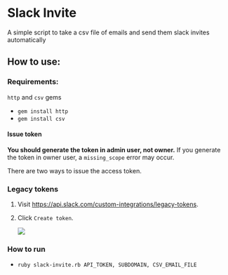 # Slack Invite

A simple script to take a csv file of emails and send them slack invites automatically

## How to use:

### Requirements:
`http` and `csv` gems
- `gem install http`
- `gem install csv`

#### Issue token
**You should generate the token in admin user, not owner.** If you generate the token in owner user, a `missing_scope` error may occur.

There are two ways to issue the access token.

### Legacy tokens
1. Visit <https://api.slack.com/custom-integrations/legacy-tokens>.
1. Click `Create token`.

    ![](https://raw.github.com/outsideris/slack-invite-automation/master/screenshots/legacy-token.gif)


### How to run
- `ruby slack-invite.rb API_TOKEN, SUBDOMAIN, CSV_EMAIL_FILE`
